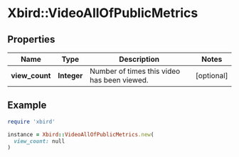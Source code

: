 # Xbird::VideoAllOfPublicMetrics

## Properties

| Name | Type | Description | Notes |
| ---- | ---- | ----------- | ----- |
| **view_count** | **Integer** | Number of times this video has been viewed. | [optional] |

## Example

```ruby
require 'xbird'

instance = Xbird::VideoAllOfPublicMetrics.new(
  view_count: null
)
```

